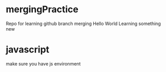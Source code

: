 # mergingPractice
Repo for learning github branch merging
Hello World
Learning something new

# javascript
make sure you have js environment
